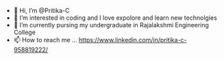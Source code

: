 * 👋 Hi, I’m @Pritika-C
* 👀 I’m interested in coding and I love expolore and learn new technolgies
* 🌱 I’m currently pursing my undergraduate in Rajalakshmi Engineering College
* 📫 How to reach me ... https://www.linkedin.com/in/pritika-c-958819222/ 


